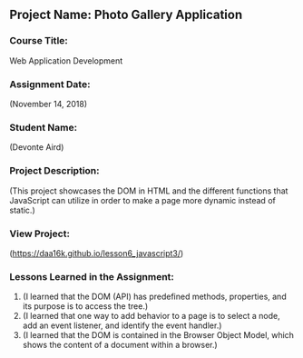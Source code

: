 ## Project Name:  Photo Gallery Application

### Course Title:
Web Application Development

### Assignment Date:  
(November 14, 2018)

### Student Name:  
(Devonte Aird)

### Project Description:
(This project showcases the DOM in HTML and the different functions that JavaScript can utilize in order to make a page more dynamic instead of static.)

### View Project:
(https://daa16k.github.io/lesson6_javascript3/)

### Lessons Learned in the Assignment:
1. (I learned that the DOM (API) has predefined methods, properties, and its purpose is to access the tree.)
2. (I learned that one way to add behavior to a page is to select a node, add an event listener, and identify the event handler.)
3. (I learned that the DOM is contained in the Browser Object Model, which shows the content of a document within a browser.)

